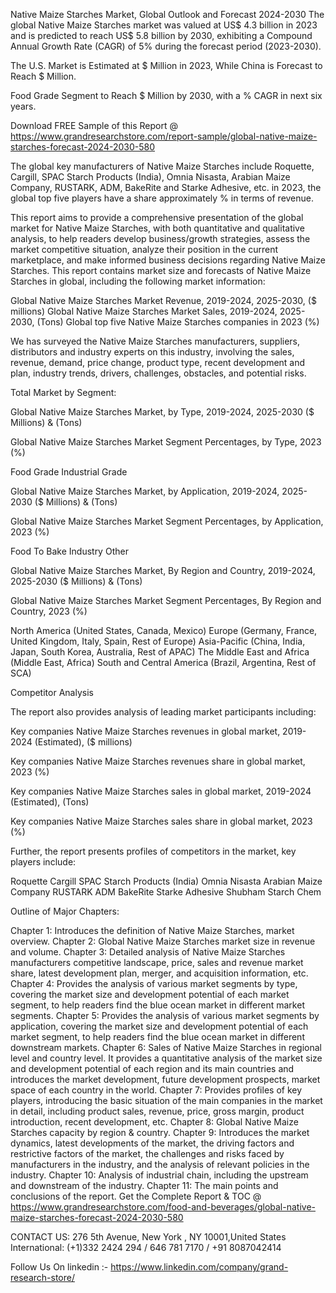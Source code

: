 Native Maize Starches Market, Global Outlook and Forecast 2024-2030
The global Native Maize Starches market was valued at US$ 4.3 billion in 2023 and is predicted to reach US$ 5.8 billion by 2030, exhibiting a Compound Annual Growth Rate (CAGR) of 5% during the forecast period (2023-2030).

The U.S. Market is Estimated at $ Million in 2023, While China is Forecast to Reach $ Million.

Food Grade Segment to Reach $ Million by 2030, with a % CAGR in next six years.

Download FREE Sample of this Report @ https://www.grandresearchstore.com/report-sample/global-native-maize-starches-forecast-2024-2030-580

The global key manufacturers of Native Maize Starches include Roquette, Cargill, SPAC Starch Products (India), Omnia Nisasta, Arabian Maize Company, RUSTARK, ADM, BakeRite and Starke Adhesive, etc. in 2023, the global top five players have a share approximately % in terms of revenue.

This report aims to provide a comprehensive presentation of the global market for Native Maize Starches, with both quantitative and qualitative analysis, to help readers develop business/growth strategies, assess the market competitive situation, analyze their position in the current marketplace, and make informed business decisions regarding Native Maize Starches. This report contains market size and forecasts of Native Maize Starches in global, including the following market information:

Global Native Maize Starches Market Revenue, 2019-2024, 2025-2030, ($ millions)
Global Native Maize Starches Market Sales, 2019-2024, 2025-2030, (Tons)
Global top five Native Maize Starches companies in 2023 (%)

We has surveyed the Native Maize Starches manufacturers, suppliers, distributors and industry experts on this industry, involving the sales, revenue, demand, price change, product type, recent development and plan, industry trends, drivers, challenges, obstacles, and potential risks.

Total Market by Segment:

Global Native Maize Starches Market, by Type, 2019-2024, 2025-2030 ($ Millions) & (Tons)

Global Native Maize Starches Market Segment Percentages, by Type, 2023 (%)

Food Grade
Industrial Grade

Global Native Maize Starches Market, by Application, 2019-2024, 2025-2030 ($ Millions) & (Tons)

Global Native Maize Starches Market Segment Percentages, by Application, 2023 (%)

Food
To Bake
Industry
Other

Global Native Maize Starches Market, By Region and Country, 2019-2024, 2025-2030 ($ Millions) & (Tons)

Global Native Maize Starches Market Segment Percentages, By Region and Country, 2023 (%)

North America (United States, Canada, Mexico)
Europe (Germany, France, United Kingdom, Italy, Spain, Rest of Europe)
Asia-Pacific (China, India, Japan, South Korea, Australia, Rest of APAC)
The Middle East and Africa (Middle East, Africa)
South and Central America (Brazil, Argentina, Rest of SCA)

Competitor Analysis

The report also provides analysis of leading market participants including:

Key companies Native Maize Starches revenues in global market, 2019-2024 (Estimated), ($ millions)

Key companies Native Maize Starches revenues share in global market, 2023 (%)

Key companies Native Maize Starches sales in global market, 2019-2024 (Estimated), (Tons)

Key companies Native Maize Starches sales share in global market, 2023 (%)

Further, the report presents profiles of competitors in the market, key players include:

Roquette
Cargill
SPAC Starch Products (India)
Omnia Nisasta
Arabian Maize Company
RUSTARK
ADM
BakeRite
Starke Adhesive
Shubham Starch Chem

Outline of Major Chapters:

Chapter 1: Introduces the definition of Native Maize Starches, market overview.
Chapter 2: Global Native Maize Starches market size in revenue and volume.
Chapter 3: Detailed analysis of Native Maize Starches manufacturers competitive landscape, price, sales and revenue market share, latest development plan, merger, and acquisition information, etc.
Chapter 4: Provides the analysis of various market segments by type, covering the market size and development potential of each market segment, to help readers find the blue ocean market in different market segments.
Chapter 5: Provides the analysis of various market segments by application, covering the market size and development potential of each market segment, to help readers find the blue ocean market in different downstream markets.
Chapter 6: Sales of Native Maize Starches in regional level and country level. It provides a quantitative analysis of the market size and development potential of each region and its main countries and introduces the market development, future development prospects, market space of each country in the world.
Chapter 7: Provides profiles of key players, introducing the basic situation of the main companies in the market in detail, including product sales, revenue, price, gross margin, product introduction, recent development, etc.
Chapter 8: Global Native Maize Starches capacity by region & country.
Chapter 9: Introduces the market dynamics, latest developments of the market, the driving factors and restrictive factors of the market, the challenges and risks faced by manufacturers in the industry, and the analysis of relevant policies in the industry.
Chapter 10: Analysis of industrial chain, including the upstream and downstream of the industry.
Chapter 11: The main points and conclusions of the report.
Get the Complete Report & TOC @ https://www.grandresearchstore.com/food-and-beverages/global-native-maize-starches-forecast-2024-2030-580

CONTACT US:
276 5th Avenue, New York , NY 10001,United States
International: (+1)332 2424 294 / 646 781 7170 / +91 8087042414

Follow Us On linkedin :- https://www.linkedin.com/company/grand-research-store/
